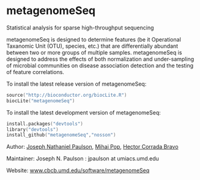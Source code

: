 metagenomeSeq
=============

Statistical analysis for sparse high-throughput sequencing

metagenomeSeq is designed to determine features (be it Operational Taxanomic Unit (OTU), species, etc.) 
that are differentially abundant between two or more groups of multiple samples. metagenomeSeq is designed 
to address the effects of both normalization and under-sampling of microbial communities on disease 
association detection and the testing of feature correlations.

To install the latest release version of metagenomeSeq:
```S
source("http://bioconductor.org/biocLite.R")
biocLite("metagenomeSeq")
```

To install the latest development version of metagenomeSeq:
```S
install.packages("devtools")
library("devtools")
install_github("metagenomeSeq","nosson")
```

Author: [Joseph Nathaniel Paulson](http://www.cbcb.umd.edu/~jpaulson), [Mihai Pop](http://www.cbcb.umd.edu/~mpop), [Hector Corrada Bravo](http://www.cbcb.umd.edu/~hcorrada)

Maintainer: Joseph N. Paulson : jpaulson at umiacs.umd.edu

Website: www.cbcb.umd.edu/software/metagenomeSeq
